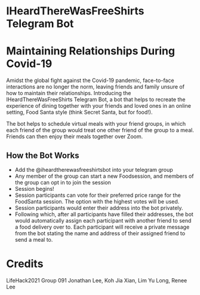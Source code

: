 # IHeardThereWasFreeShirts Telegram Bot

# Maintaining Relationships During Covid-19
Amidst the global fight against the Covid-19 pandemic, face-to-face interactions are no longer the norm, leaving friends and family unsure of how to maintain their relationships. Introducing the IHeardThereWasFreeShirts Telegram Bot, a bot that helps to recreate the experience of dining together with your friends and loved ones in an online setting, Food Santa style (think Secret Santa, but for food!).

The bot helps to schedule virtual meals with your friend groups, in which each friend of the group would treat one other friend of the group to a meal. Friends can then enjoy their meals together over Zoom.

## How the Bot Works
- Add the @iheardtherewasfreeshirtsbot into your telegram group
- Any member of the group can start a new Foodsession, and members of the group can opt in to join the session
- Session begins!
- Session participants can vote for their preferred price range for the FoodSanta session. The option with the highest votes will be used.
- Session participants would enter their address into the bot privately.
- Following which, after all participants have filled their addresses, the bot would automatically assign each participant with another friend to send a food delivery over to. Each participant will receive a private message from the bot stating the name and address of their assigned friend to send a meal to.

# Credits
LifeHack2021 Group 091
Jonathan Lee, Koh Jia Xian, Lim Yu Long, Renee Lee
